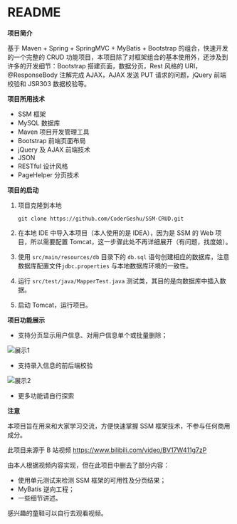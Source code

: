# README

**项目简介**

基于 Maven + Spring + SpringMVC + MyBatis + Bootstrap 的组合，快速开发的一个完整的 CRUD 功能项目，本项目除了对框架组合的基本使用外，还涉及到许多的开发细节：Bootstrap 搭建页面，数据分页，Rest 风格的 URI，@ResponseBody 注解完成 AJAX，AJAX 发送 PUT 请求的问题，jQuery 前端校验和 JSR303 数据校验等。

**项目所用技术**

- SSM 框架
- MySQL 数据库
- Maven 项目开发管理工具
- Bootstrap 前端页面布局
- jQuery 及 AJAX 前端技术
-  JSON
- RESTful 设计风格
- PageHelper 分页技术

**项目的启动**

1. 项目克隆到本地

   ```
   git clone https://github.com/CoderGeshu/SSM-CRUD.git
   ```

2. 在本地 IDE 中导入本项目（本人使用的是 IDEA），因为是 SSM 的 Web 项目，所以需要配置 Tomcat，这一步骤此处不再详细展开（有问题，找度娘）。

3. 使用 `src/main/resources/db`  目录下的 `db.sql` 语句创建相应的数据库，注意数据库配置文件`jdbc.properties` 与本地数据库环境的一致性。

4. 运行 `src/test/java/MapperTest.java` 测试类，其目的是向数据库中插入数据。

5. 启动 Tomcat，运行项目。

**项目功能展示**

- 支持分页显示用户信息、对用户信息单个或批量删除；

![展示1](https://gitee.com/eric0228/pic-go-images/raw/master/img/image-20201214162125295.png)

- 支持录入信息的前后端校验

![展示2](https://gitee.com/eric0228/pic-go-images/raw/master/img/image-20201214162430565.png)

- 更多功能请自行探索

**注意**

本项目旨在用来和大家学习交流，方便快速掌握 SSM 框架技术，不参与任何商用成分。

此项目来源于 B 站视频 https://www.bilibili.com/video/BV17W411g7zP 

由本人根据视频内容实现，但在此项目中删去了部分内容：

- 使用单元测试来检测 SSM 框架的可用性及分页结果；
- MyBatis 逆向工程；
- 一些细节讲述。

感兴趣的童鞋可以自行去观看视频。
